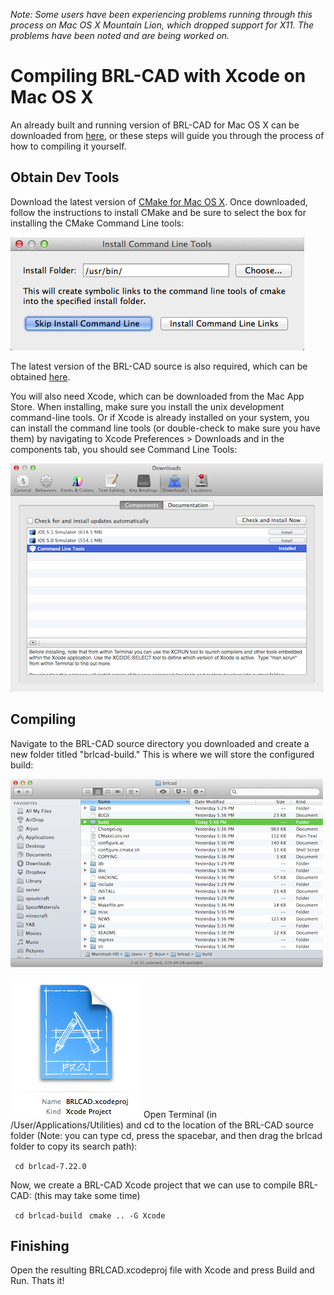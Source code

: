 *Note: Some users have been experiencing problems running through this
process on Mac OS X Mountain Lion, which dropped support for X11. The
problems have been noted and are being worked on.*

# Compiling BRL-CAD with Xcode on Mac OS X

An already built and running version of BRL-CAD for Mac OS X can be
downloaded from
[here](http://sourceforge.net/projects/brlcad/files/BRL-CAD%20for%20Mac%20OS%20X/),
or these steps will guide you through the process of how to compiling it
yourself.

## Obtain Dev Tools

Download the latest version of [CMake for Mac OS
X](http://www.cmake.org/cmake/resources/software.html). Once downloaded,
follow the instructions to install CMake and be sure to select the box
for installing the CMake Command Line tools:

![](../img/CMakeCommandLineTools.png)

The latest version of the BRL-CAD source is also required, which can be
obtained
[here](https://sourceforge.net/projects/brlcad/files/BRL-CAD%20Source/).

You will also need Xcode, which can be downloaded from the Mac App
Store. When installing, make sure you install the unix development
command-line tools. Or if Xcode is already installed on your system, you
can install the command line tools (or double-check to make sure you
have them) by navigating to Xcode Preferences &gt; Downloads and in the
components tab, you should see Command Line Tools:

![](../img/XcodeCommandLineTools.png)

## Compiling

Navigate to the BRL-CAD source directory you downloaded and create a new
folder titled "brlcad-build." This is where we will store the configured
build:

![](../img/BrlcadFolder.png)

![](../img/XcodeBRLCADProject.png) Open Terminal
(in /User/Applications/Utilities) and cd to the location of the BRL-CAD
source folder (Note: you can type cd, press the spacebar, and then drag
the brlcad folder to copy its search path):

` cd brlcad-7.22.0`

Now, we create a BRL-CAD Xcode project that we can use to compile
BRL-CAD: (this may take some time)

` cd brlcad-build`
` cmake .. -G Xcode`

## Finishing

Open the resulting BRLCAD.xcodeproj file with Xcode and press Build and
Run. Thats it!
